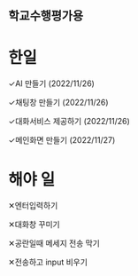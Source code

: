 ## 학교수행평가용

# 한일

✓AI 만들기 (2022/11/26)

✓채팅창 만들기 (2022/11/26)

✓대화서비스 제공하기 (2022/11/26)

✓메인화면 만들기 (2022/11/27)


# 해야 일

✕엔터입력하기

✕대화창 꾸미기

✕공란일때 메세지 전송 막기

✕전송하고 input 비우기
